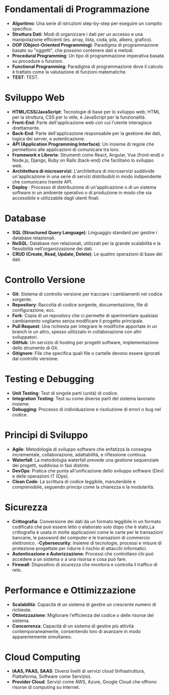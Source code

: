 # Fondamentali di Programmazione

- **Algoritmo**: Una serie di istruzioni step-by-step per eseguire un compito specifico.
- **Struttura Dati**: Modi di organizzare i dati per un accesso e una manipolazione efficienti (es. array, lista, coda, pila, albero, grafico).
- **OOP (Object-Oriented Programming)**: Paradigma di programmazione basato su "oggetti", che possono contenere dati e metodi.
- **Procedural Programming**: Un tipo di programmazione imperativa basata su procedure o funzioni.
- **Functional Programming**: Paradigma di programmazione dove il calcolo è trattato come la valutazione di funzioni matematiche.
- **TEST**: TEST.

# Sviluppo Web

- **HTML/CSS/JavaScript**: Tecnologie di base per lo sviluppo web; HTML per la struttura, CSS per lo stile, e JavaScript per la funzionalità.
- **Front-End**: Parte dell'applicazione web con cui l'utente interagisce direttamente.
- **Back-End**: Parte dell'applicazione responsabile per la gestione dei dati, logica del server, e autenticazione.
- **API (Application Programming Interface)**: Un insieme di regole che permettono alle applicazioni di comunicare tra loro.
- **Framework e Librerie**: Strumenti come React, Angular, Vue (front-end) o Node.js, Django, Ruby on Rails (back-end) che facilitano lo sviluppo web.
- **Architettura di microservizi**: L'architettura di microservizi suddivide un'applicazione in una serie di servizi distribuibili in modo indipendente che comunicano tramite API.
- **Deploy** :  Processo di distribuzione di un'applicazione o di un sistema software in un ambiente operativo o di produzione in modo che sia accessibile e utilizzabile dagli utenti finali.

# Database

- **SQL (Structured Query Language)**: Linguaggio standard per gestire i database relazionali.
- **NoSQL**: Database non relazionali, utilizzati per la grande scalabilità e la flessibilità nell'organizzazione dei dati.
- **CRUD (Create, Read, Update, Delete)**: Le quattro operazioni di base dei dati.

# Controllo Versione

- **Git**: Sistema di controllo versione per tracciare i cambiamenti nel codice sorgente.
- **Repository**: Raccolta di codice sorgente, documentazione, file di configurazione, ecc.
- **Fork**: Copia di un repository che ci permette di sperimentare qualsiasi cambiamento vogliamo senza modificare il progetto principale.
- **Pull Request**:  Una richiesta per integrare le modifiche apportate in un branch in un altro, spesso utilizzato in collaborazione con altri sviluppatori.
- **GitHub**: Un servizio di hosting per progetti software, implementazione dello strumento di Git.
- **Gitignore**: File che specifica quali file o cartelle devono essere ignorati dal controllo versione.

# Testing e Debugging

- **Unit Testing**: Test di singole parti (unità) di codice.
- **Integration Testing**: Test su come diverse parti del sistema lavorano insieme.
- **Debugging**: Processo di individuazione e risoluzione di errori o bug nel codice.

# Principi di Sviluppo

- **Agile**: Metodologia di sviluppo software che enfatizza la consegna incrementale, collaborazione, adattabilità, e riflessione continua.
- **Waterfall**: La metodologia waterfall prevede una gestione sequenziale dei progetti, suddivisa in fasi distinte.
- **DevOps**: Pratica che punta all'unificazione dello sviluppo software (Dev) e delle operazioni IT (Ops).
- **Clean Code**: La scrittura di codice leggibile, manutenibile e comprensibile, seguendo principi come la chiarezza e la modularità.

# Sicurezza
- **Crittografia**:  Conversione dei dati da un formato leggibile in un formato codificato che può essere letto o elaborato solo dopo che è stato,La crittografia è usata in molte applicazioni come le carte per le transazioni bancarie, le password dei computer e le transazioni di commercio elettronico. 
-**Cybersecurity**: Insieme di tecnologie, processi e misure di protezione progettate per ridurre il rischio di attacchi informatici.
- **Autenticazione e Autorizzazione**: Processi che controllano chi può accedere a un sistema o a una risorsa e cosa può fare.
- **Firewall**: Dispositivo di sicurezza che monitora e controlla il traffico di rete.


# Performance e Ottimizzazione

- **Scalabilità**: Capacità di un sistema di gestire un crescente numero di richieste.
- **Ottimizzazione**: Migliorare l'efficienza del codice o delle risorse del sistema.
- **Concorrenza**: Capacità di un sistema di gestire più attività contemporaneamente, consentendo loro di avanzare in modo apparentemente simultaneo.

# Cloud Computing

- **IAAS, PAAS, SAAS**: Diversi livelli di servizi cloud (Infrastruttura, Piattaforma, Software come Servizio).
- **Provider Cloud**: Servizi come AWS, Azure, Google Cloud che offrono risorse di computing su internet.
